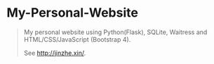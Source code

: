 # My-Personal-Website

> My personal website using Python(Flask), SQLite, Waitress and HTML/CSS/JavaScript (Bootstrap 4).
>
> See http://jinzhe.xin/.
